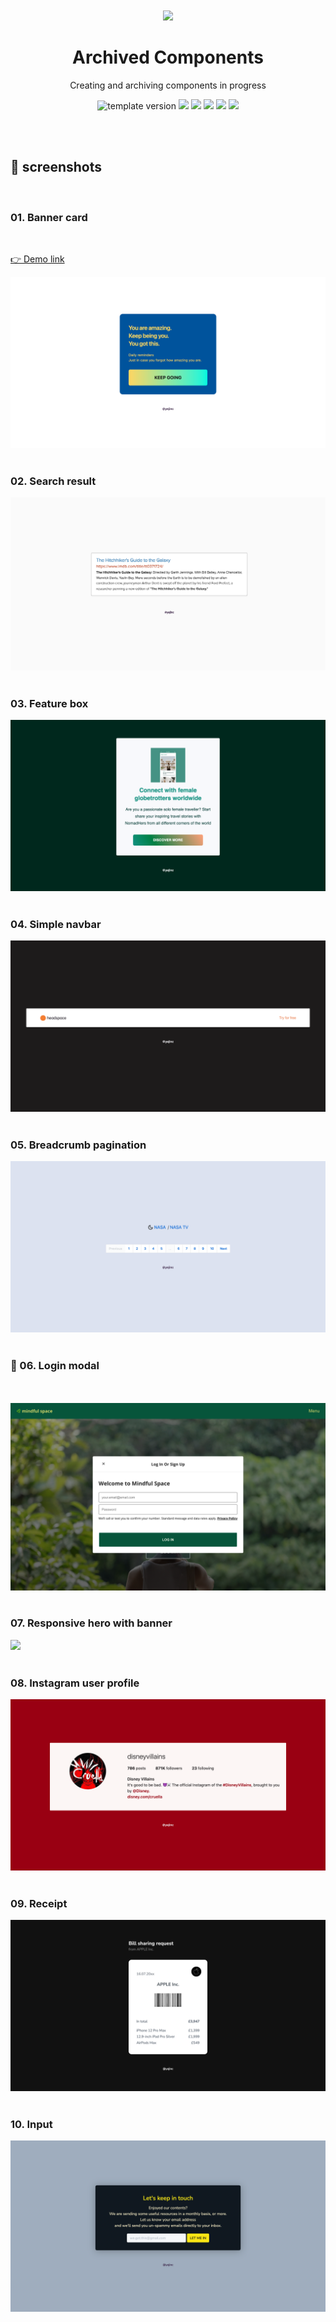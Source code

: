 <br />
<br />

<!-- Header -->

<div align="middle" >
  <img width="120px;" src="https://emojipedia-us.s3.dualstack.us-west-1.amazonaws.com/thumbs/320/apple/271/card-file-box_1f5c3-fe0f.png"/>
</div>

<h1 align="middle">Archived Components</h2>
<p align="middle">Creating and archiving components in progress</p>

<p align="middle">
    <img src="https://img.shields.io/badge/version-1.0.0-F1F0E7?style=flat-square" alt="template version"/>
  <img src="https://img.shields.io/badge/language-HTML-F1652A.svg?style=flat-square"/>
  <img src="https://img.shields.io/badge/language-CSS-2965F1.svg?style=flat-square"/>
  <img src="https://img.shields.io/badge/language-SASS-BF4080"/>
    <img src="https://img.shields.io/badge/language-Javascript-F8E017"/>
  <img src="https://img.shields.io/badge/license-MIT-8B8C8D.svg?style=flat-square"/>

</p>

<!-- <p align="middle"><a href="#">👉 Project link</a></p> -->

<br />
<br />

<!-- Content -->

## 📸 screenshots

<br />

### 01. Banner card

<br />
<p>
<a href="https://yejinc.github.io/archived-components/01-banner-card/">👉  Demo link</a>
</p>

<img src="./01-banner-card/01-banner-card.png"/>

<br />
<br />

### 02. Search result

<img src="./02-search-result/02-search-result.png"/>

<br />
<br />

### 03. Feature box

<img src="./03-feature-box/03-feature-box.png"/>

<br />
<br />

### 04. Simple navbar

<img src="./04-simple-navbar/04-simple-navbar.png"/>

<br />
<br />

### 05. Breadcrumb pagination

<img src="./05-breadcrumb-pagination/05-breadcrumb-pagination.png"/>
<br />
<br />

### 🚧 06. Login modal

<br />
<br />

<img src="./06-login-modal/06-login-modal.png"/>

<br />
<br />

### 07. Responsive hero with banner

<img src="./07-responsive-hero-with-banner/07-responsive-hero-with-banner.png"/>

<br />
<br />

### 08. Instagram user profile

<img src="./08-instagram-user-profile/08-instagram-user-profile.png"/>

<br />
<br />

### 09. Receipt

<img src="./09-receipt/09-receipt.png"/>

<br />
<br />

### 10. Input

<img src="./10-input/10-input.png"/>

<br />
<br />
